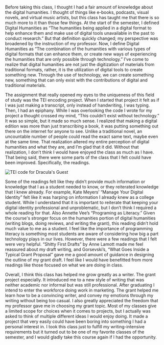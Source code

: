 Before taking this class, I thought I had a fair amount of knowledge about the digital humanities. I thought of things like e-books, podcasts, visual novels, and virtual music artists, but this class has taught me that there is so much more to it than those few things. At the start of the semester, I defined Digital Humanities as “The humanities being applied in a digital format to help enhance them and make use of digital tools unavailable in the past to conduct research.” But that definition quickly changed; my perspective was broadened by the instruction of my professor. Now, I define Digital Humanities as “The combination of the humanities with various types of digital formats that can enhance them, or create new ways of experiencing the humanities that are only possible through technology.” I’ve come to realize that digital humanities are not just the digitization of materials from traditional formats, rather, it is the utilization of digital tools to create something new. Through the use of technology, we can create something new, something that can only exist with the contributions of digital and traditional materials.

The assignment that really opened my eyes to the uniqueness of this field of study was the TEI encoding project. When I started that project it felt as if I was just making a transcript, only instead of handwriting, I was typing. Then, I had an epiphany. While I was overlooking the code I wrote for my project a thought crossed my mind, “This couldn’t exist without technology.” It was so simple, but it made so much sense. I realized that making a digital edition was more than just transcribing a book, it was putting something out there on the internet for anyone to see. Unlike a traditional novel, an uncountable number of people could read the exact same text, maybe even at the same time. That realization altered my entire perception of digital humanities and what they are, and I’m glad that it did. Without that realization, I don’t think I would have enjoyed the class as much as I have. That being said, there were some parts of the class that I felt could have been improved. Specifically, the readings.
  
![TEI code for Dracula's Guest](https://eve-hedonette.github.io/E-Hedonette/images/Screenshot.png)
  
Some of the readings felt like they didn’t provide much information or knowledge that I as a student needed to know, or they reiterated knowledge that I knew already. For example, Kate Meyers’ “Manage Your Digital Identity” felt like it was harping on information I already knew as a college student. While I understand that it is important to reiterate that keeping your digital identity professional and unproblematic, but I don’t think I required a whole reading for that. Also Annette Vee’s “Programing as Literacy.” Given the course's stronger focus on the humanities portion of digital humanities (writing blogs, doing reviews, and writing the grant), this reading didn’t hold much value to me as a student. I feel like the importance of programming literacy is something most students are aware of considering how big a part technology plays in our lives. However, there were a few readings that I felt were very helpful. “Shitty First Drafts” by Anne Lamott made me feel reassured about my draft writing, and Gorsevski’s, “What Goes Inside a Typical Grant Proposal” gave me a good amount of guidance in designing the outline of my grant draft. I feel like I would have benefitted from more readings like those focused on what we are doing in class.

Overall, I think this class has helped me grow greatly as a writer. The grant project especially. It introduced me to a new style of writing that was neither academic nor informal but was still professional. After graduating I intend to enter the workforce doing work in marketing. The grant helped me learn how to be a convincing writer, and convey my emotions through my writing without being too casual. I also greatly appreciated the freedom that my professor gave me in choosing my grant topic. Most of my classes give a limited scope for choices when it comes to projects, but I actually was asked to think of multiple different ideas I would enjoy doing. It made a project that very easily could have been boring into something I had a personal interest in. I took this class just to fulfill my writing-intensive requirements but it turned out to be one of my favorite classes of the semester, and I would gladly take this course again if I had the opportunity.
